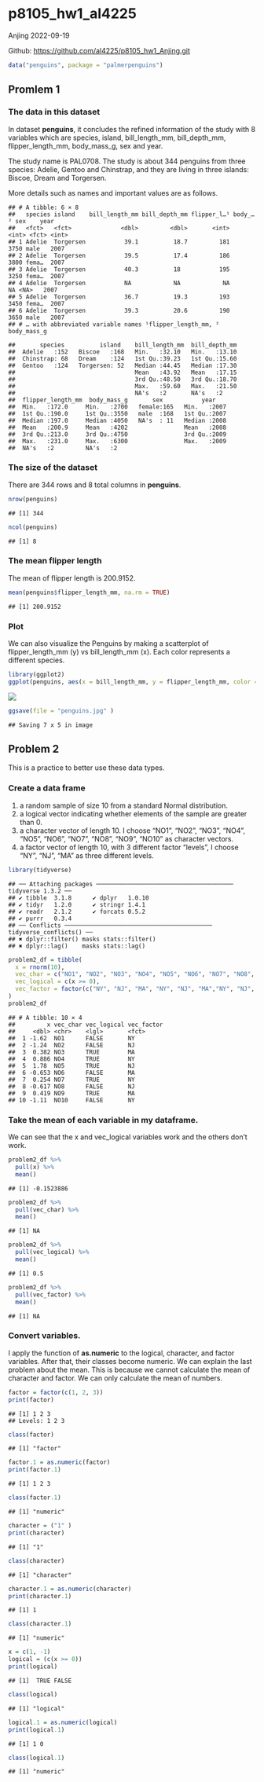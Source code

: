p8105_hw1_al4225
================
Anjing
2022-09-19

Github: <https://github.com/al4225/p8105_hw1_Anjing.git>

``` r
data("penguins", package = "palmerpenguins")
```

## Promlem 1

### The data in this dataset

In dataset **penguins**, it concludes the refined information of the
study with 8 variables which are species, island, bill_length_mm,
bill_depth_mm, flipper_length_mm, body_mass_g, sex and year.

The study name is PAL0708. The study is about 344 penguins from three
species: Adelie, Gentoo and Chinstrap, and they are living in three
islands: Biscoe, Dream and Torgersen.

More details such as names and important values are as follows.

    ## # A tibble: 6 × 8
    ##   species island    bill_length_mm bill_depth_mm flipper_l…¹ body_…² sex    year
    ##   <fct>   <fct>              <dbl>         <dbl>       <int>   <int> <fct> <int>
    ## 1 Adelie  Torgersen           39.1          18.7         181    3750 male   2007
    ## 2 Adelie  Torgersen           39.5          17.4         186    3800 fema…  2007
    ## 3 Adelie  Torgersen           40.3          18           195    3250 fema…  2007
    ## 4 Adelie  Torgersen           NA            NA            NA      NA <NA>   2007
    ## 5 Adelie  Torgersen           36.7          19.3         193    3450 fema…  2007
    ## 6 Adelie  Torgersen           39.3          20.6         190    3650 male   2007
    ## # … with abbreviated variable names ¹​flipper_length_mm, ²​body_mass_g

    ##       species          island    bill_length_mm  bill_depth_mm  
    ##  Adelie   :152   Biscoe   :168   Min.   :32.10   Min.   :13.10  
    ##  Chinstrap: 68   Dream    :124   1st Qu.:39.23   1st Qu.:15.60  
    ##  Gentoo   :124   Torgersen: 52   Median :44.45   Median :17.30  
    ##                                  Mean   :43.92   Mean   :17.15  
    ##                                  3rd Qu.:48.50   3rd Qu.:18.70  
    ##                                  Max.   :59.60   Max.   :21.50  
    ##                                  NA's   :2       NA's   :2      
    ##  flipper_length_mm  body_mass_g       sex           year     
    ##  Min.   :172.0     Min.   :2700   female:165   Min.   :2007  
    ##  1st Qu.:190.0     1st Qu.:3550   male  :168   1st Qu.:2007  
    ##  Median :197.0     Median :4050   NA's  : 11   Median :2008  
    ##  Mean   :200.9     Mean   :4202                Mean   :2008  
    ##  3rd Qu.:213.0     3rd Qu.:4750                3rd Qu.:2009  
    ##  Max.   :231.0     Max.   :6300                Max.   :2009  
    ##  NA's   :2         NA's   :2

### The size of the dataset

There are 344 rows and 8 total columns in **penguins**.

``` r
nrow(penguins)
```

    ## [1] 344

``` r
ncol(penguins)
```

    ## [1] 8

### The mean flipper length

The mean of flipper length is 200.9152.

``` r
mean(penguins$flipper_length_mm, na.rm = TRUE)
```

    ## [1] 200.9152

### Plot

We can also visualize the Penguins by making a scatterplot of
flipper_length_mm (y) vs bill_length_mm (x). Each color represents a
different species.

``` r
library(ggplot2)
ggplot(penguins, aes(x = bill_length_mm, y = flipper_length_mm, color = species)) + geom_point()
```

![](p8105_hw1_al4225_files/figure-gfm/plot-1.png)<!-- -->

``` r
ggsave(file = "penguins.jpg" )
```

    ## Saving 7 x 5 in image

## Problem 2

This is a practice to better use these data types.

### Create a data frame

1)  a random sample of size 10 from a standard Normal distribution.
2)  a logical vector indicating whether elements of the sample are
    greater than 0.
3)  a character vector of length 10. I choose “NO1”, “NO2”, “NO3”,
    “NO4”, “NO5”, “NO6”, “NO7”, “NO8”, “NO9”, “NO10” as character
    vectors.
4)  a factor vector of length 10, with 3 different factor “levels”, I
    choose “NY”, “NJ”, “MA” as three different levels.

``` r
library(tidyverse)
```

    ## ── Attaching packages ─────────────────────────────────────── tidyverse 1.3.2 ──
    ## ✔ tibble  3.1.8      ✔ dplyr   1.0.10
    ## ✔ tidyr   1.2.0      ✔ stringr 1.4.1 
    ## ✔ readr   2.1.2      ✔ forcats 0.5.2 
    ## ✔ purrr   0.3.4      
    ## ── Conflicts ────────────────────────────────────────── tidyverse_conflicts() ──
    ## ✖ dplyr::filter() masks stats::filter()
    ## ✖ dplyr::lag()    masks stats::lag()

``` r
problem2_df = tibble(
  x = rnorm(10),
  vec_char = c("NO1", "NO2", "NO3", "NO4", "NO5", "NO6", "NO7", "NO8", "NO9", "NO10" ),
  vec_logical = c(x >= 0),
  vec_factor = factor(c("NY", "NJ", "MA", "NY", "NJ", "MA","NY", "NJ", "MA", "NY"), levels = c("NY", "NJ", "MA"))
)
problem2_df
```

    ## # A tibble: 10 × 4
    ##         x vec_char vec_logical vec_factor
    ##     <dbl> <chr>    <lgl>       <fct>     
    ##  1 -1.62  NO1      FALSE       NY        
    ##  2 -1.24  NO2      FALSE       NJ        
    ##  3  0.382 NO3      TRUE        MA        
    ##  4  0.886 NO4      TRUE        NY        
    ##  5  1.78  NO5      TRUE        NJ        
    ##  6 -0.653 NO6      FALSE       MA        
    ##  7  0.254 NO7      TRUE        NY        
    ##  8 -0.617 NO8      FALSE       NJ        
    ##  9  0.419 NO9      TRUE        MA        
    ## 10 -1.11  NO10     FALSE       NY

### Take the mean of each variable in my dataframe.

We can see that the x and vec_logical variables work and the others
don’t work.

``` r
problem2_df %>%
  pull(x) %>%
  mean()
```

    ## [1] -0.1523886

``` r
problem2_df %>%
  pull(vec_char) %>%
  mean()
```

    ## [1] NA

``` r
problem2_df %>%
  pull(vec_logical) %>%
  mean()
```

    ## [1] 0.5

``` r
problem2_df %>%
  pull(vec_factor) %>%
  mean()
```

    ## [1] NA

### Convert variables.

I apply the function of **as.numeric** to the logical, character, and
factor variables. After that, their classes become numeric. We can
explain the last problem about the mean. This is because we cannot
calculate the mean of character and factor. We can only calculate the
mean of numbers.

``` r
factor = factor(c(1, 2, 3))
print(factor)
```

    ## [1] 1 2 3
    ## Levels: 1 2 3

``` r
class(factor)
```

    ## [1] "factor"

``` r
factor.1 = as.numeric(factor)
print(factor.1)
```

    ## [1] 1 2 3

``` r
class(factor.1)
```

    ## [1] "numeric"

``` r
character = ("1" )
print(character)
```

    ## [1] "1"

``` r
class(character)
```

    ## [1] "character"

``` r
character.1 = as.numeric(character)
print(character.1)
```

    ## [1] 1

``` r
class(character.1)
```

    ## [1] "numeric"

``` r
x = c(1, -1)
logical = (c(x >= 0))
print(logical)
```

    ## [1]  TRUE FALSE

``` r
class(logical)
```

    ## [1] "logical"

``` r
logical.1 = as.numeric(logical)
print(logical.1)
```

    ## [1] 1 0

``` r
class(logical.1)
```

    ## [1] "numeric"
